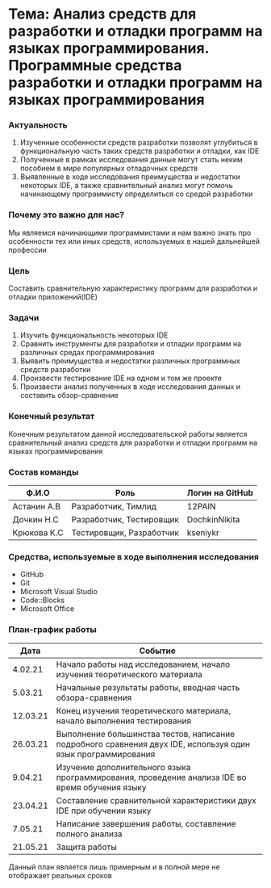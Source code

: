 # Тема: Анализ средств для разработки и отладки программ на языках программирования. Программные средства разработки и отладки программ на языках программирования

### Актуальность 
  1. Изученные особенности средств разработки позволят углубиться в функциональную часть таких средств разработки и отладки, как IDE
  2. Полученные в рамках исследования данные могут стать неким пособием в мире популярных отладочных средств
  3. Выявленные в ходе исследования преимущества и недостатки некоторых IDE, а также сравнительный анализ могут помочь начинающему программисту определиться со средой разработки


### Почему это важно для нас?
  Мы являемся начинающими программистами и нам важно знать про особенности тех или иных средств, используемых в нашей дальнейшей профессии
  
  
### Цель
  Составить сравнительную характеристику программ для разработки и отладки приложений(IDE)
  
  
### Задачи
  1. Изучить функциональность некоторых IDE
  2. Сравнить инструменты для разработки и отладки программ на различных средах программирования
  3. Выявить преимущества и недостатки различных программных средств разработки
  4. Произвести тестирование IDE на одном и том же проекте
  5. Произвести анализ полученных в ходе исследования данных и составить обзор-сравнение
  
  
### Конечный результат
  Конечным результатом данной исследовательской работы является сравнительный анализ средств для разработки и отладки программ на языках программирования
  

### Состав команды

Ф.И.О | Роль | Логин на GitHub
------|------|----------------
Астанин А.В | Разработчик, Тимлид | 12PAIN
Дочкин Н.С | Разработчик, Тестировщик | DochkinNikita
Крюкова К.С | Тестировщик, Разработчик | kseniykr


### Средства, используемые в ходе выполнения исследования

* GitHub
* Git
* Microsoft Visual Studio
* Code::Blocks
* Microsoft Office


### План-график работы

Дата| Событие
------|------
4.02.21 | Начало работы над исследованием, начало изучения теоретического материала
5.03.21 | Начальные результаты работы, вводная часть обзора-сравнения
12.03.21 | Конец изучения теоретического материала, начало выполнения тестирования
26.03.21 | Выполнение большинства тестов, написание подробного сравнения двух IDE, используя один язык программирования
9.04.21 | Изучение дополнительного языка программирования, проведение анализа IDE во время обучения языку
23.04.21 | Составление сравнительной характеристики двух IDE при обучении языку
7.05.21 | Написание завершения работы, составление полного анализа
21.05.21 | Защита работы

Данный план является лишь примерным и в полной мере не отображает реальных сроков


